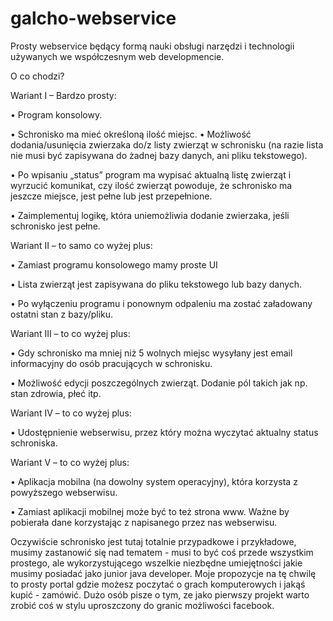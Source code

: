 # galcho-webservice
Prosty webservice będący formą nauki obsługi narzędzi i technologii używanych we współczesnym web developmencie.

O co chodzi?

Wariant I – Bardzo prosty:

• Program konsolowy.

• Schronisko ma mieć określoną ilość miejsc.
• Możliwość dodania/usunięcia zwierzaka do/z listy zwierząt w schronisku (na razie lista nie musi być zapisywana do żadnej bazy danych, 
ani pliku tekstowego).

• Po wpisaniu „status” program ma wypisać aktualną listę zwierząt i wyrzucić komunikat, czy ilość zwierząt powoduje,
że schronisko ma jeszcze miejsce, jest pełne lub jest przepełnione.

• Zaimplementuj logikę, która uniemożliwia dodanie zwierzaka, jeśli schronisko jest pełne.

Wariant II – to samo co wyżej plus:

• Zamiast programu konsolowego mamy proste UI

• Lista zwierząt jest zapisywana do pliku tekstowego lub bazy danych.

• Po wyłączeniu programu i ponownym odpaleniu ma zostać załadowany ostatni stan z bazy/pliku.

Wariant III – to co wyżej plus:

• Gdy schronisko ma mniej niż 5 wolnych miejsc wysyłany jest email informacyjny do osób pracujących w schronisku.

• Możliwość edycji poszczególnych zwierząt. Dodanie pól takich jak np. stan zdrowia, płeć itp.

Wariant IV – to co wyżej plus:

• Udostępnienie webserwisu, przez który można wyczytać aktualny status schroniska.

Wariant V – to co wyżej plus:

• Aplikacja mobilna (na dowolny system operacyjny), która korzysta z powyższego webserwisu.

• Zamiast aplikacji mobilnej może być to też strona www. Ważne by pobierała dane korzystając z napisanego przez nas webserwisu.


Oczywiście schronisko jest tutaj totalnie przypadkowe i przykładowe, musimy zastanowić się nad tematem - musi to być coś
przede wszystkim prostego, ale wykorzystującego wszelkie niezbędne umiejętności jakie musimy posiadać jako junior java developer.
Moje propozycje na tę chwilę to prosty portal gdzie możesz poczytać o grach komputerowych i jakąś kupić - zamówić.
Dużo osób pisze o tym, ze jako pierwszy projekt warto zrobić coś w stylu uproszczony do granic możliwości facebook.
